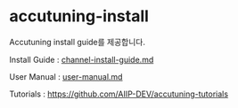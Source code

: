 # accutuning-install
Accutuning install guide를 제공합니다. 

Install Guide : [channel-install-guide.md](./channel-install-guide.md)

User Manual : [user-manual.md](./docs/user-manual.md)

Tutorials : https://github.com/AIIP-DEV/accutuning-tutorials